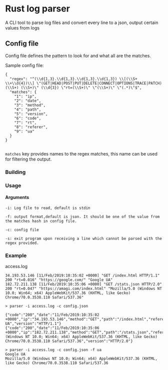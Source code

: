 # Rust log parser

A CLI tool to parse log files and convert every line to a json, output certain values from logs

## Config file

Config file defines the pattern to look for and what all are the matches.

Sample config file:

```
{
  "regex": "^(\\d{1,3}.\\d{1,3}.\\d{1,3}.\\d{1,3}) \\[(\\S+ \\+\\d{4})\\] \"(GET|HEAD|POST|PUT|DELETE|CONNECT|OPTIONS|TRACE|PATCH) (\\S+) (\\S+)\" (\\d{3}) \"rt=(\\S+)\" \"(\\S+)\" \"(.*)\"$",
  "matches": {
    "1": "ip",
    "2": "date",
    "3": "method",
    "4": "path",
    "5": "version",
    "6": "code",
    "7": "rt",
    "8": "referer",
    "9": "ua"
  }
}
	
```
`matches` key provides names to the regex matches, this name can be used for filtering the output.

### Building


### Usage

#### Arguments
`-i: Log file to read, default is stdin`

`-f: output format,default is json. It should be one of the value from the matches hash in config file.`

`-c: config file`

`-s: exit program upon receiving a line which cannot be parsed with the regex provided.`


### Example

access.log
```
34.193.53.146 [11/Feb/2019:10:35:02 +0000] "GET /index.html HTTP/1.1" 200 "rt=0.016" "https://google.com/" "Google UA"
182.72.211.138 [11/Feb/2019:10:35:06 +0000] "GET /stats.json HTTP/2.0" 200 "rt=0.047" "https://amagi.com/index.html" "Mozilla/5.0 (Windows NT 10.0; Win64; x64) AppleWebKit/537.36 (KHTML, like Gecko) Chrome/70.0.3538.110 Safari/537.36"
```

```
> parser -i access.log -c config.json

{"code":"200","date":"11/Feb/2019:10:35:02 +0000","ip":"34.193.53.146","method":"GET","path":"/index.html","referer":"https://google.com/","rt":"0.016","ua":"Google UA","version":"HTTP/1.1"}
{"code":"200","date":"11/Feb/2019:10:35:06 +0000","ip":"182.72.211.138","method":"GET","path":"/stats.json","referer":"https://amagi.com/index.html","rt":"0.047","ua":"Mozilla/5.0 (Windows NT 10.0; Win64; x64) AppleWebKit/537.36 (KHTML, like Gecko) Chrome/70.0.3538.110 Safari/537.36","version":"HTTP/2.0"}
```


```
> parser -i access.log -c config.json -f ua
Google UA
Mozilla/5.0 (Windows NT 10.0; Win64; x64) AppleWebKit/537.36 (KHTML, like Gecko) Chrome/70.0.3538.110 Safari/537.36
```
